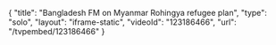 {
    "title": "Bangladesh FM on Myanmar Rohingya refugee plan",
    "type": "solo",
    "layout": "iframe-static",
    "videoId": "123186466",
    "url": "\/tvpembed\/123186466"
}